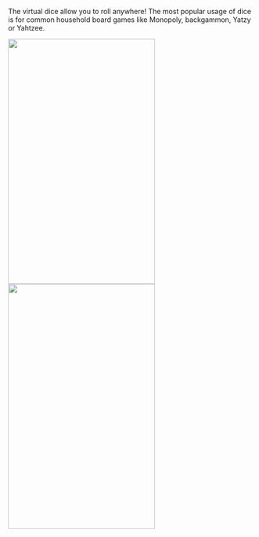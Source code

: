 The virtual dice allow you to roll anywhere! The most popular usage of dice is for common household board games like Monopoly, backgammon, Yatzy or Yahtzee.

<img src="https://user-images.githubusercontent.com/25341181/89735148-4c5d2d80-da82-11ea-853d-cd5b7957cc57.png" width="300" height="500"> 

<img src="https://user-images.githubusercontent.com/25341181/89735329-8975ef80-da83-11ea-9d1a-dfd3474eff07.png" width="300" height="500">
